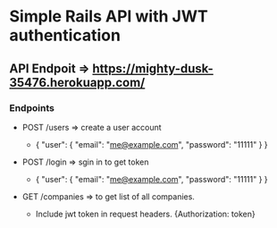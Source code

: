 # Simple Rails API with JWT authentication

## API Endpoit => https://mighty-dusk-35476.herokuapp.com/

### Endpoints
- POST /users => create a user account 
    - {
        "user": {
            "email": "me@example.com",
            "password": "11111"
        }
    }


- POST /login => sgin in to get token 
    - {
        "user": {
            "email": "me@example.com",
            "password": "11111"
        }
    }


- GET /companies => to get list of all companies.
    - Include jwt token in request headers. {Authorization: token}

